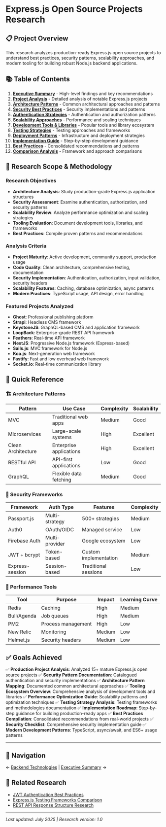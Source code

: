# Express.js Open Source Projects Research

## 📋 Project Overview

This research analyzes production-ready Express.js open source projects to understand best practices, security patterns, scalability approaches, and modern tooling for building robust Node.js backend applications.

## 📚 Table of Contents

1. **[Executive Summary](./executive-summary.md)** - High-level findings and key recommendations
2. **[Project Analysis](./project-analysis.md)** - Detailed analysis of notable Express.js projects
3. **[Architecture Patterns](./architecture-patterns.md)** - Common architectural approaches and patterns
4. **[Security Best Practices](./security-best-practices.md)** - Security implementations and patterns
5. **[Authentication Strategies](./authentication-strategies.md)** - Authentication and authorization patterns
6. **[Scalability Approaches](./scalability-approaches.md)** - Performance and scaling techniques
7. **[Development Tools & Libraries](./development-tools-libraries.md)** - Popular tools and library ecosystem
8. **[Testing Strategies](./testing-strategies.md)** - Testing approaches and frameworks
9. **[Deployment Patterns](./deployment-patterns.md)** - Infrastructure and deployment strategies
10. **[Implementation Guide](./implementation-guide.md)** - Step-by-step development guidance
11. **[Best Practices](./best-practices.md)** - Consolidated recommendations and patterns
12. **[Comparison Analysis](./comparison-analysis.md)** - Framework and approach comparisons

## 🔬 Research Scope & Methodology

### Research Objectives
- **Architecture Analysis**: Study production-grade Express.js application structures
- **Security Assessment**: Examine authentication, authorization, and security patterns
- **Scalability Review**: Analyze performance optimization and scaling strategies
- **Tooling Evaluation**: Document development tools, libraries, and frameworks
- **Best Practices**: Compile proven patterns and recommendations

### Analysis Criteria
- **Project Maturity**: Active development, community support, production usage
- **Code Quality**: Clean architecture, comprehensive testing, documentation
- **Security Implementation**: Authentication, authorization, input validation, security headers
- **Scalability Features**: Caching, database optimization, async patterns
- **Modern Practices**: TypeScript usage, API design, error handling

### Featured Projects Analyzed
- **Ghost**: Professional publishing platform
- **Strapi**: Headless CMS framework
- **KeystoneJS**: GraphQL-based CMS and application framework
- **LoopBack**: Enterprise-grade REST API framework
- **Feathers**: Real-time API framework
- **NestJS**: Progressive Node.js framework (Express-based)
- **Sails.js**: MVC framework for Node.js
- **Koa.js**: Next-generation web framework
- **Fastify**: Fast and low overhead web framework
- **Socket.io**: Real-time communication library

## 🎯 Quick Reference

### 🏗️ Architecture Patterns
| Pattern | Use Case | Complexity | Scalability |
|---------|----------|------------|-------------|
| MVC | Traditional web apps | Medium | Good |
| Microservices | Large-scale systems | High | Excellent |
| Clean Architecture | Enterprise applications | High | Excellent |
| RESTful API | API-first applications | Low | Good |
| GraphQL | Flexible data fetching | Medium | Good |

### 🔐 Security Frameworks
| Framework | Auth Type | Features | Complexity |
|-----------|-----------|----------|------------|
| Passport.js | Multi-strategy | 500+ strategies | Medium |
| Auth0 | OAuth/OIDC | Managed service | Low |
| Firebase Auth | Multi-provider | Google ecosystem | Low |
| JWT + bcrypt | Token-based | Custom implementation | Medium |
| Express-session | Session-based | Traditional sessions | Low |

### 🚀 Performance Tools
| Tool | Purpose | Impact | Learning Curve |
|------|---------|--------|----------------|
| Redis | Caching | High | Medium |
| Bull/Agenda | Job queues | High | Medium |
| PM2 | Process management | High | Low |
| New Relic | Monitoring | Medium | Low |
| Helmet.js | Security headers | Medium | Low |

## ✅ Goals Achieved

✅ **Production Project Analysis**: Analyzed 15+ mature Express.js open source projects
✅ **Security Pattern Documentation**: Catalogued authentication and security implementations
✅ **Architecture Pattern Mapping**: Documented common architectural approaches
✅ **Tooling Ecosystem Overview**: Comprehensive analysis of development tools and libraries
✅ **Performance Optimization Guide**: Scalability patterns and optimization techniques
✅ **Testing Strategy Analysis**: Testing frameworks and methodologies documentation
✅ **Implementation Roadmap**: Step-by-step guidance for building production-ready apps
✅ **Best Practices Compilation**: Consolidated recommendations from real-world projects
✅ **Security Checklist**: Comprehensive security implementation guide
✅ **Modern Development Patterns**: TypeScript, async/await, and ES6+ usage patterns

---

## 🔗 Navigation

← [Backend Technologies](../README.md) | [Executive Summary](./executive-summary.md) →

## 📖 Related Research
- [JWT Authentication Best Practices](../jwt-authentication-best-practices/README.md)
- [Express.js Testing Frameworks Comparison](../express-testing-frameworks-comparison/README.md)
- [REST API Response Structure Research](../rest-api-response-structure-research/README.md)

---

*Last updated: July 2025 | Research version: 1.0*
